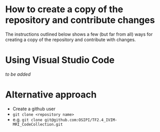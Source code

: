 # How to create a copy of the repository and contribute changes

The instructions outlined below shows a few (but far from all) ways for creating a copy of the repository and contribute with changes.

# Using Visual Studio Code
*to be added*

# Alternative approach
- Create a github user
- `git clone <repository name>`
- e.g. `git clone git@github.com:OSIPI/TF2.4_IVIM-MRI_CodeCollection.git`